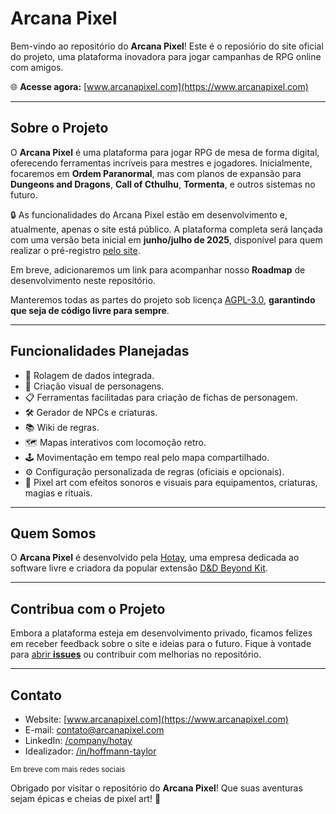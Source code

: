 # Arcana Pixel

Bem-vindo ao repositório do **Arcana Pixel**! Este é o reposiório do site oficial do projeto, uma plataforma inovadora para jogar campanhas de RPG online com amigos.

🌐 **Acesse agora:** [www.arcanapixel.com](https://www.arcanapixel.com)

---

## Sobre o Projeto

O **Arcana Pixel** é uma plataforma para jogar RPG de mesa de forma digital, oferecendo ferramentas incríveis para mestres e jogadores. Inicialmente, focaremos em **Ordem Paranormal**, mas com planos de expansão para **Dungeons and Dragons**, **Call of Cthulhu**, **Tormenta**, e outros sistemas no futuro.

🔒 As funcionalidades do Arcana Pixel estão em desenvolvimento e, atualmente, apenas o site está público. A plataforma completa será lançada com uma versão beta inicial em **junho/julho de 2025**, disponível para quem realizar o pré-registro [pelo site](https://www.arcanapixel.com).

Em breve, adicionaremos um link para acompanhar nosso **Roadmap** de desenvolvimento neste repositório.

Manteremos todas as partes do projeto sob licença [AGPL-3.0](./LICENSE), **garantindo que seja de código livre para sempre**.

---

## Funcionalidades Planejadas

- 🎲 Rolagem de dados integrada.
- 👤 Criação visual de personagens.
- 📋 Ferramentas facilitadas para criação de fichas de personagem.
- 🛠️ Gerador de NPCs e criaturas.
- 📚 Wiki de regras.
- 🗺️ Mapas interativos com locomoção retro.
- 🕹️ Movimentação em tempo real pelo mapa compartilhado.
- ⚙️ Configuração personalizada de regras (oficiais e opcionais).
- 🎨 Pixel art com efeitos sonoros e visuais para equipamentos, criaturas, magias e rituais.

---

## Quem Somos

O **Arcana Pixel** é desenvolvido pela [Hotay](https://hotay.dev), uma empresa dedicada ao software livre e criadora da popular extensão [D&D Beyond Kit](https://dnd-beyond-kit.hotay.dev).

---

## Contribua com o Projeto

Embora a plataforma esteja em desenvolvimento privado, ficamos felizes em receber feedback sobre o site e ideias para o futuro. Fique à vontade para [abrir **issues**](https://github.com/hotaydev/arcanapixel.com/issues/new) ou contribuir com melhorias no repositório.

---

## Contato

- Website: [www.arcanapixel.com](https://www.arcanapixel.com)
- E-mail: [contato@arcanapixel.com](mailto:contato@arcanapixel.com)
- LinkedIn: [/company/hotay](https://www.linkedin.com/company/hotay/)
- Idealizador: [/in/hoffmann-taylor](https://www.linkedin.com/in/hoffmann-taylor/)

<sub>Em breve com mais redes sociais</sub>

Obrigado por visitar o repositório do **Arcana Pixel**! Que suas aventuras sejam épicas e cheias de pixel art! 🚀
